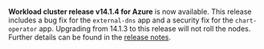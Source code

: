 **Workload cluster release v14.1.4 for Azure** is now available. This release includes a bug fix for the `external-dns` app and a security fix for the `chart-operator` app. Upgrading from 14.1.3 to this release will not roll the nodes. Further details can be found in the [release notes](https://docs.giantswarm.io/changes/workload-cluster-releases-azure/releases/azure-v14.1.4/).

